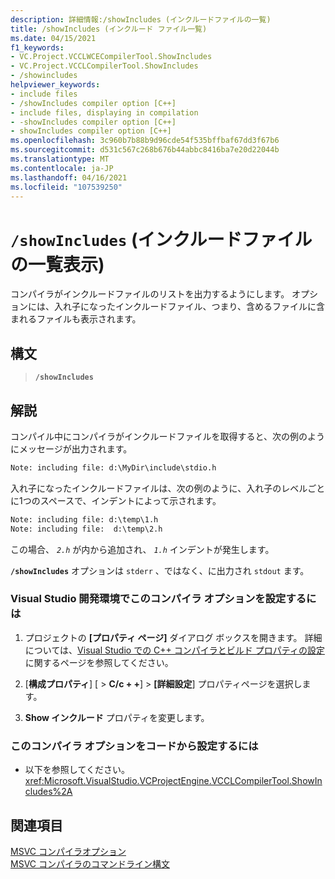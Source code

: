 ```yaml
---
description: 詳細情報:/showIncludes (インクルードファイルの一覧)
title: /showIncludes (インクルード ファイル一覧)
ms.date: 04/15/2021
f1_keywords:
- VC.Project.VCCLWCECompilerTool.ShowIncludes
- VC.Project.VCCLCompilerTool.ShowIncludes
- /showincludes
helpviewer_keywords:
- include files
- /showIncludes compiler option [C++]
- include files, displaying in compilation
- -showIncludes compiler option [C++]
- showIncludes compiler option [C++]
ms.openlocfilehash: 3c960b7b88b9d96cde54f535bffbaf67dd3f67b6
ms.sourcegitcommit: d531c567c268b676b44abbc8416ba7e20d22044b
ms.translationtype: MT
ms.contentlocale: ja-JP
ms.lasthandoff: 04/16/2021
ms.locfileid: "107539250"
---
```

# <a name="showincludes-list-include-files"></a>`/showIncludes` (インクルードファイルの一覧表示)

コンパイラがインクルードファイルのリストを出力するようにします。 オプションには、入れ子になったインクルードファイル、つまり、含めるファイルに含まれるファイルも表示されます。

## <a name="syntax"></a>構文

> **`/showIncludes`**

## <a name="remarks"></a>解説

コンパイル中にコンパイラがインクルードファイルを取得すると、次の例のようにメッセージが出力されます。

```cmd
Note: including file: d:\MyDir\include\stdio.h
```

入れ子になったインクルードファイルは、次の例のように、入れ子のレベルごとに1つのスペースで、インデントによって示されます。

```cmd
Note: including file: d:\temp\1.h
Note: including file:  d:\temp\2.h
```

この場合、 *`2.h`* が内から追加され、 *`1.h`* インデントが発生します。

**`/showIncludes`** オプションは `stderr` 、ではなく、に出力され `stdout` ます。

### <a name="to-set-this-compiler-option-in-the-visual-studio-development-environment"></a>Visual Studio 開発環境でこのコンパイラ オプションを設定するには

1. プロジェクトの **[プロパティ ページ]** ダイアログ ボックスを開きます。 詳細については、[Visual Studio での C++ コンパイラとビルド プロパティの設定](../working-with-project-properties.md)に関するページを参照してください。

1. [**構成プロパティ**] [  >  **C/c + +**]  >  **[詳細設定**] プロパティページを選択します。

1. **Show インクルード** プロパティを変更します。

### <a name="to-set-this-compiler-option-programmatically"></a>このコンパイラ オプションをコードから設定するには

- 以下を参照してください。<xref:Microsoft.VisualStudio.VCProjectEngine.VCCLCompilerTool.ShowIncludes%2A>

## <a name="see-also"></a>関連項目

[MSVC コンパイラオプション](compiler-options.md)\
[MSVC コンパイラのコマンドライン構文](compiler-command-line-syntax.md)
